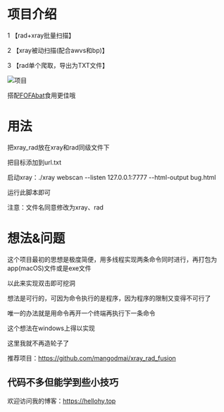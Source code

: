 # 项目介绍
1 【rad+xray批量扫描】 

2 【xray被动扫描(配合awvs和bp)】

3 【rad单个爬取，导出为TXT文件】 

![项目](https://hellohy.top/wp-content/uploads/2021/07/image-57-1024x578.png)

搭配[FOFAbat](https://github.com/light-Life/FOFAbat)食用更佳哦



# 用法

把xray_rad放在xray和rad同级文件下

把目标添加到url.txt

启动xray：./xray webscan --listen 127.0.0.1:7777 --html-output bug.html

运行此脚本即可

注意：文件名同意修改为xray、rad

# 想法&问题  
这个项目最初的思想是极度简便，用多线程实现两条命令同时进行，再打包为app(macOS)文件或是exe文件  

以此来实现双击即可挖洞  

想法是可行的，可因为命令执行的是程序，因为程序的限制又变得不可行了  

唯一的办法就是用命令再开一个终端再执行下一条命令  

这个想法在windows上得以实现 

这里我就不再造轮子了  

推荐项目：https://github.com/mangodmai/xray_rad_fusion

## 代码不多但能学到些小技巧

欢迎访问我的博客：https://hellohy.top

